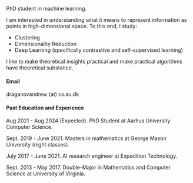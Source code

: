 
PhD student in machine learning.

I am interested in understanding what it means to represent information as points in high-dimensional space. To this end, I study:
- Clustering
- Dimensionality Reduction
- Deep Learning (specifically contrastive and self-supervised learning)

I like to make theoretical insights practical and make practical algorithms have theoretical substance.

#### Email
draganovandrew (at) cs.au.dk

#### Past Education and Experience
Aug 2021 - Aug 2024 (Expected). PhD Student at Aarhus University Computer Science.

Sept. 2019 - June 2021. Masters in mathematics at George Mason University (night classes).

July 2017 - June 2021. AI research engineer at Expedition Technology.

Sept. 2013 - May 2017. Double-Major in Mathematics and Computer Science at University of Virginia.
